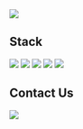 <img src="https://capsule-render.vercel.app/api?type=Waving&color=auto&height=300&section=header&text=hello&fontSize=90&animation=fadeIn" />

<h2>
  
</h2>

<h2>
  Stack
</h2>
<p>
  <img src="https://img.shields.io/badge/Android-3DDC84?logo=android&logoColor=white&style=for-the-badge" />
  
  <img src="https://img.shields.io/badge/C++-00599C?logo=c%2B%2B&logoColor=white&style=for-the-badge" />
  <img src="https://img.shields.io/badge/Spring%20Boot-6DB33F?logo=springboot&logoColor=white&style=for-the-badge"/>
  
  <img src="https://img.shields.io/badge/react-20232a.svg?style=for-the-badge&logo=react&logoColor=61DAFB" />
  <img src="https://img.shields.io/badge/javascript-000000.svg?style=for-the-badge&logo=javascript&logoColor=F7DF1E" />


</p>

<h2>
  Contact Us
</h2>
<p>
  <img src="https://img.shields.io/badge/Notion-000000?logo=notion&logoColor=white&style=for-the-badge" />
  
</p>
